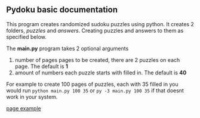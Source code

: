 ## Pydoku basic documentation

This program creates randomized sudoku puzzles using python. It creates 2 folders, _puzzles_ and _answers_. Creating puzzles and answers to them as specified below.

The **main.py** program takes 2 optional arguments
1. number of pages pages to be created, there are 2 puzzles on each page. The default is **1**
2. amount of numbers each puzzle starts with filled in. The default is **40**

For example to create 100 pages of puzzles, each with 35 filled in you would run ```python main.py 100 35``` or ```py -3 main.py 100 35``` if that doesnt work in your system.

[page example](https://github.com/Ben-Wunderlich/pydoku/blob/master/example.pdf)
